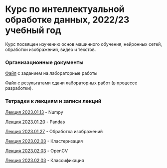 # Курс по интеллектуальной обработке данных, 2022/23 учебный год 

Курс посвящен изучению основ машинного обучения, нейронных сетей, обработки изображений, видео и текстов.
### Организационные документы

[Файл](https://docs.google.com/document/d/1PJW4Jj5d7W4QLy5MsBlRZmR1dJvKZu1J1Vjh9uLVvqI/edit?usp=sharing) с заданием на лабораторные работы

[Файл](https://docs.google.com/spreadsheets/d/1Ibf6bMovrKJEDG17VyCMmNMf6w0_hcs-F-Wal-vQw0c/edit?usp=sharing) с результатами сдачи лабораторных работ (в процессе разработки).

### Тетрадки к лекциям и записи лекций

[Лекция 2023.01.13](https://github.com/klyshinsky/ML_and_CV_2023/blob/main/Lecture_20230113_numpy.ipynb) - Numpy  

[Лекция 2023.01.20](https://github.com/klyshinsky/ML_and_CV_2023/blob/main/Lecture_20230113_Pandas.ipynb) - Pandas  

[Лекция 2023.01.27](https://github.com/klyshinsky/ML_and_CV_2023/blob/main/Lecture_20230126_image_processing.ipynb) - Обработка изображений

[Лекция 2023.02.03](https://github.com/klyshinsky/ML_and_CV_2023/blob/main/Lecture_20230203_clustering.ipynb) - Кластеризация
  
[Лекция 2023.02.03](https://github.com/klyshinsky/ML_and_CV_2023/blob/main/Lecture_20230217_OpenCV.ipynb) - OpenCV

[Лекция 2023.02.03](https://github.com/klyshinsky/ML_and_CV_2023/blob/main/Lecture_20230303_Classification.ipynb) - Классификация